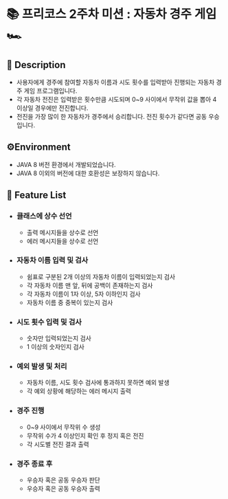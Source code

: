 # 📚 프리코스 2주차 미션 : 자동차 경주 게임 🏎️

## 📖 Description

- 사용자에게 경주에 참여할 자동차 이름과 시도 횟수를 입력받아 진행되는 자동차 경주 게임 프로그램입니다.
- 각 자동차 전진은 입력받은 횟수만큼 시도되며 0~9 사이에서 무작위 값을 뽑아 4 이상일 경우에만 전진합니다.
- 전진을 가장 많이 한 자동차가 경주에서 승리합니다. 전진 횟수가 같다면 공동 우승입니다.

## ⚙️Environment

- JAVA 8 버전 환경에서 개발되었습니다.
- JAVA 8 이외의 버전에 대한 호환성은 보장하지 않습니다.

## 🚀 Feature List

- ### 클래스에 상수 선언
    - 출력 메시지들을 상수로 선언
    - 에러 메시지들을 상수로 선언

- ### 자동차 이름 입력 및 검사
    - 쉼표로 구분된 2개 이상의 자동차 이름이 입력되었는지 검사
    - 각 자동차 이름 맨 앞, 뒤에 공백이 존재하는지 검사
    - 각 자동차 이름이 1자 이상, 5자 이하인지 검사
    - 자동차 이름 중 중복이 있는지 검사

- ### 시도 횟수 입력 및 검사
    - 숫자만 입력되었는지 검사
    - 1 이상의 숫자인지 검사

- ### 예외 발생 및 처리
    - 자동차 이름, 시도 횟수 검사에 통과하지 못하면 예외 발생
    - 각 예외 상황에 해당하는 에러 메시지 출력

- ### 경주 진행
    - 0~9 사이에서 무작위 수 생성
    - 무작위 수가 4 이상인지 확인 후 정지 혹은 전진
    - 각 시도별 전진 결과 출력

- ### 경주 종료 후
    - 우승자 혹은 공동 우승자 판단
    - 우승자 혹은 공동 우승자 출력
